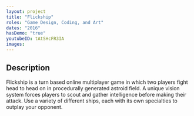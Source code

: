 ```yaml
---
layout: project
title: "Flickship"
roles: "Game Design, Coding, and Art"
dates: "2016"
hasDemo: "true"
youtubeID: tAtSHcFR3IA
images:
---
```


## Description

Flickship is a turn based online multiplayer game in which two players fight head to head on in procedurally generated astroid field. A unique vision system forces players to scout and gather intelligence before making their attack. Use a variety of different ships, each with its own specialties to outplay your opponent.
